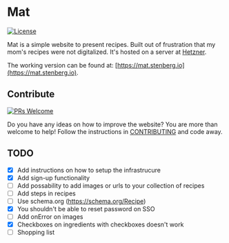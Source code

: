 # Mat

<a href="https://github.com/jayway/devolunch/blob/main/LICENSE.md"><img src="https://img.shields.io/npm/l/heroicons.svg" alt="License"></a>

Mat is a simple website to present recipes. Built out of frustration that my mom's recipes were not digitalized.
It's hosted on a server at [Hetzner](https://hetzner.com/).

The working version can be found at: [https://mat.stenberg.io](https://mat.stenberg.io).

## Contribute

<a href="https://github.com/jonasstenberg/matv2/pulls" target="_blank"><img src="https://img.shields.io/badge/PRs-welcome-brightgreen.svg" alt="PRs Welcome"></a>

Do you have any ideas on how to improve the website? You are more than welcome to help!
Follow the instructions in [CONTRIBUTING](./CONTRIBUTING.md) and code away.

## TODO

- [x] Add instructions on how to setup the infrastrucure
- [x] Add sign-up functionality
- [ ] Add possability to add images or urls to your collection of recipes
- [ ] Add steps in recipes
- [ ] Use schema.org (https://schema.org/Recipe)
- [x] You shouldn't be able to reset password on SSO
- [ ] Add onError on images
- [x] Checkboxes on ingredients with checkboxes doesn't work
- [ ] Shopping list
